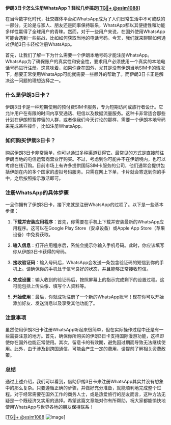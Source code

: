 **伊朗3日卡怎么注册WhatsApp？轻松几步搞定[[TG💪+ @esim1088](https://t.me/s/esim1088)]**

在当今数字化时代，社交媒体平台如WhatsApp成为了人们日常生活中不可或缺的一部分。无论是与家人、朋友还是同事保持联系，WhatsApp都以其便捷性和功能多样性赢得了全球用户的青睐。然而，对于一些用户来说，在国外使用WhatsApp可能会遇到一些挑战，比如如何获取当地的电话号码。今天，我们就来聊聊如何通过伊朗3日卡轻松注册WhatsApp。

首先，让我们了解一下为什么需要一个伊朗本地号码才能注册WhatsApp。WhatsApp为了确保账户的真实性和安全性，要求用户必须使用一个真实的本地电话号码进行注册。这意味着，如果你身在国外，尤其是没有伊朗当地SIM卡的情况下，想要正常使用WhatsApp可能就需要一些额外的帮助了。而伊朗3日卡正是解决这一问题的理想选择之一。

### 什么是伊朗3日卡？

伊朗3日卡是一种短期使用的预付费SIM卡服务，专为短期访问或旅行者设计。它允许用户在有限的时间内享受通话、短信以及数据流量服务。这种卡非常适合那些计划在伊朗短暂停留的人群，或者像我们今天讨论的那样，需要一个伊朗本地号码来完成某些操作，比如注册WhatsApp。

### 如何购买伊朗3日卡？

购买伊朗3日卡非常简单，你可以通过多种渠道获得它。最常见的方式是直接前往伊朗当地的电信运营商营业厅购买。不过，考虑到你可能并不在伊朗境内，也可以考虑在线订购。目前市场上有许多提供国际SIM卡服务的公司，他们通常会提供包括伊朗在内的多个国家的虚拟号码服务。只需在网上下单，卡片就会寄送到你的手中，之后按照指示激活即可。

### 注册WhatsApp的具体步骤

一旦你拥有了伊朗3日卡，接下来就是注册WhatsApp的过程了。以下是一些基本步骤：

1. **下载并安装应用程序**：首先，你需要在手机上下载并安装最新的WhatsApp应用程序。这可以在Google Play Store（安卓设备）或Apple App Store（苹果设备）中免费获取。

2. **输入信息**：打开应用程序后，系统会提示你输入手机号码。此时，你应该填写你从伊朗3日卡获得的号码。

3. **接收验证码**：输入号码后，WhatsApp会发送一条包含验证码的短信到你的手机上。请确保你的手机处于信号良好的状态，并且能够正常接收短信。

4. **完成设置**：输入收到的验证码后，按照屏幕上的指示完成剩下的设置过程。这可能包括上传头像、填写个人资料等。

5. **开始使用**：最后，你就成功注册了一个新的WhatsApp账号！现在你可以开始添加好友、发送消息以及享受其他功能了。

### 注意事项

虽然使用伊朗3日卡注册WhatsApp听起来很简单，但在实际操作过程中还是有一些需要注意的地方。首先，确保你所购买的伊朗3日卡支持国际漫游功能，这样即使你在国外也能正常使用。其次，留意卡的有效期，避免因过期而导致无法继续使用。此外，由于涉及到跨国通信，可能会产生一定的费用，请提前了解相关资费政策。

### 总结

通过上述介绍，我们可以看到，借助伊朗3日卡来注册WhatsApp其实并没有想象中的那么复杂。只要遵循正确的步骤，并做好充分准备，就能顺利地完成整个过程。对于经常需要在国外工作的商务人士，或是热爱旅行的朋友而言，这种方法无疑是一个既经济又实用的选择。希望这篇文章能对你有所帮助，祝大家都能愉快地使用WhatsApp与世界各地的朋友保持联系！

[[TG💪+ @esim1088](https://t.me/s/esim1088) ![Image](https://i.postimg.cc/4NQfJmqS/Snipaste-2025-05-13-00-14-12.png)]